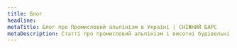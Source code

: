 ```yaml
---
title: Блог
headline:
metaTitle: Блог про Промисловий альпінізм в Україні | СНІЖНИЙ БАРС
metaDescription: Статті про промисловий альпінізм і висотні будівельні роботи. Замовляйте послугу у професіоналів ☎+38 (096) 555-30-92
---
```

